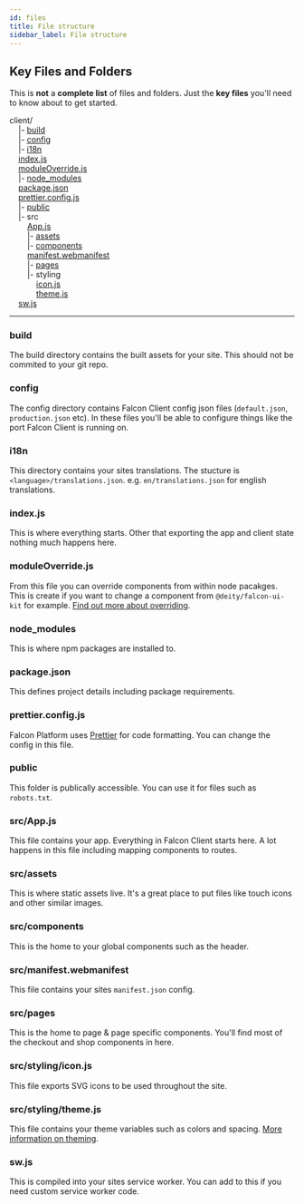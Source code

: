 ```yaml
---
id: files
title: File structure
sidebar_label: File structure
---
```


## Key Files and Folders

This is **not** a **complete list** of files and folders. Just the **key files** you'll need to know about to get started.

<div class="codeBlock">
client/<br />
    |- <a href="#build">build</a><br />
    |- <a href="#config">config</a><br />
    |- <a href="#i18n">i18n</a><br />
    <a href="#indexjs">index.js</a><br />
    <a href="#moduleOverridejs">moduleOverride.js</a><br />
    |- <a href="#node_modules">node_modules</a><br />
    <a href="#packagejson">package.json</a><br />
    <a href="#prettierconfigjs">prettier.config.js</a><br />
    |- <a href="#public">public</a><br />
    |- src<br />
        <a href="#srcappjs">App.js</a><br />
        |- <a href="#srcassets">assets</a><br />
        |- <a href="#srccomponents">components</a><br />
        <a href="#srcmanifestwebmanifest">manifest.webmanifest</a><br />
        |- <a href="#srcpages">pages</a><br />
        |- styling<br />
            <a href="#srcstylingiconjs">icon.js</a><br />
            <a href="#srcstylingthemejs">theme.js</a><br />
    <a href="#swjs">sw.js</a>
</div>

---

### build
The build directory contains the built assets for your site. This should not be commited to your git repo.

### config
The config directory contains Falcon Client config json files (`default.json`, `production.json` etc). In these files you'll be able to configure things like the port Falcon Client is running on. 

### i18n
This directory contains your sites translations. The stucture is `<language>/translations.json`. e.g. `en/translations.json` for english translations.

### index.js
This is where everything starts. Other that exporting the app and client state nothing much happens here.

### moduleOverride.js
From this file you can override components from within node pacakges. This is create if you want to change a component from `@deity/falcon-ui-kit` for example. [Find out more about overriding](./overrides).

### node_modules
This is where npm packages are installed to.

### package.json
This defines project details including package requirements.

### prettier.config.js
Falcon Platform uses <a href="https://prettier.io/" target="_blank" rel="noreferrer noopener">Prettier</a> for code formatting. You can change the config in this file.

### public
This folder is publically accessible. You can use it for files such as `robots.txt`.

### src/App.js
This file contains your app. Everything in Falcon Client starts here. A lot happens in this file including mapping components to routes.

### src/assets
This is where static assets live. It's a great place to put files like touch icons and other similar images.

### src/components
This is the home to your global components such as the header.

### src/manifest.webmanifest
This file contains your sites `manifest.json` config.

### src/pages
This is the home to page & page specific components. You'll find most of the checkout and shop components in here.

### src/styling/icon.js
This file exports SVG icons to be used throughout the site. 

### src/styling/theme.js
This file contains your theme variables such as colors and spacing. [More information on theming](./theming). 

### sw.js
This is compiled into your sites service worker. You can add to this if you need custom service worker code.

